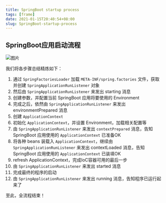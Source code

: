 ```yaml
---
title: SpringBoot startup process
tags: [frame]
date: 2021-01-15T20:40:54+08:00
slug: SpringBoot-startup-process
---
```


## SpringBoot应用启动流程

![图片](https://cdn.kayleh.top/gh/kayleh/cdn3/SpringBoot启动过程和注解/640.jpg) 

我们将各步骤总结精炼如下：

1. 通过 `SpringFactoriesLoader` 加载 `META-INF/spring.factories` 文件，获取并创建 `SpringApplicationRunListener` 对象
2. 然后由 `SpringApplicationRunListener` 来发出 starting 消息
3. 创建参数，并配置当前 SpringBoot 应用将要使用的 Environment
4. 完成之后，依然由 `SpringApplicationRunListener` 来发出 environmentPrepared 消息
5. 创建 `ApplicationContext`
6. 初始化 `ApplicationContext`，并设置 Environment，加载相关配置等
7. 由 `SpringApplicationRunListener` 来发出 `contextPrepared` 消息，告知SpringBoot 应用使用的 `ApplicationContext` 已准备OK
8. 将各种 beans 装载入 `ApplicationContext`，继续由 `SpringApplicationRunListener` 来发出 contextLoaded 消息，告知 SpringBoot 应用使用的 `ApplicationContext` 已装填OK
9. refresh ApplicationContext，完成IoC容器可用的最后一步
10. 由 `SpringApplicationRunListener` 来发出 started 消息
11. 完成最终的程序的启动
12. 由 `SpringApplicationRunListener` 来发出 running 消息，告知程序已运行起来了

至此，全流程结束！
